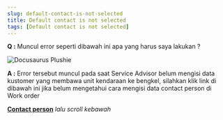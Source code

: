 ```yaml
---
slug: default-contact-is-not-selected
title: Default contact is not selected
tags: [Default contact is not selected]
---
```


**Q :** Muncul error seperti dibawah ini apa yang harus saya lakukan ?

![Docusaurus Plushie](/img/faq/defaultcontactisnotselected.png)

**A :** Error tersebut muncul pada saat Service Advisor belum mengisi data kustomer yang membawa unit kendaraan ke bengkel, silahkan klik link di dibawah ini jika belum mengetahui cara mengisi data contact person di Work order 

**[Contact person](docs/general-repair/reception/#kustomer-tidak-terdaftar)** *lalu scroll kebawah*